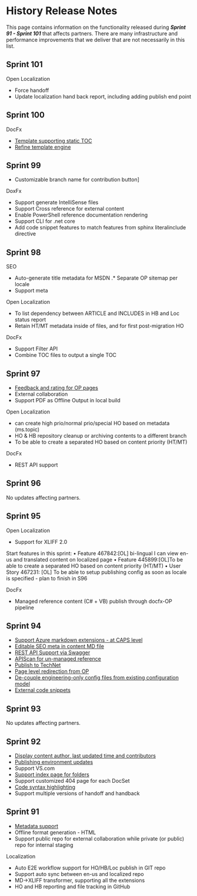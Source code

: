 # History Release Notes
This page contains information on the functionality released during ***Sprint 91 - Sprint 101*** that affects partners. There are many infrastructure and performance improvements that we deliver that are not necessarily in this list.

## Sprint 101
Open Localization
* Force handoff 
* Update localization hand back report, including adding publish end point 

## Sprint 100
DocFx
* [Template supporting static TOC](https://github.com/dotnet/docfx/issues/245) 
* [Refine template engine](https://github.com/dotnet/docfx/issues/244) 
 
## Sprint 99
* Customizable branch name for contribution button]

DoxFx
* Support generate IntelliSense files
* Support Cross reference for external content
* Enable PowerShell reference documentation rendering
* Support CLI for .net core
* Add code snippet features to match features from sphinx literalinclude directive

## Sprint 98
SEO
* Auto-generate title metadata for MSDN
.* Separate OP sitemap per locale
* Support meta <hreflang>

Open Localization
* To list dependency between ARTICLE and INCLUDES in HB and Loc status report
* Retain HT/MT metadata inside of files, and for first post-migration HO

DocFx
* Support Filter API
* Combine TOC files to output a single TOC

## Sprint 97
* [Feedback and rating for OP pages](../partnerdocs/publishedpages.md)
* External collaboration
* Support PDF as Offline Output in local build

Open Localization
* can create high prio/normal prio/special HO based on metadata (ms.topic) 
* HO & HB repository cleanup or archiving contents to a different branch 
* To be able to create a separated HO based on content priority (HT/MT)

DocFx
* REST API support 

## Sprint 96
No updates affecting partners.
## Sprint 95
Open Localization
* Support for XLIFF 2.0 
 
Start features in this sprint:
•	Feature 467842:[OL] bi-lingual I can view en-us and translated content on localized page
•	Feature 445899:[OL]To be able to create a separated HO based on content priority (HT/MT)
•	User Story 467231: [OL] To be able to setup publishing config as soon as locale is specified - plan to finish in S96

DocFx
* Managed reference content (C# + VB) publish through docfx-OP pipeline 

## Sprint 94
* [Support Azure markdown extensions - at CAPS level](../partnerdocs/GFM.md)
* [Editable SEO meta in content MD file](../partnerdocs/metadata.md)
* [REST API Support via Swagger](../partnerdocs/REST_API_Support.md)
* [APIScan for un-managed reference](../partnerdocs/APIScan.md)
* [Publish to TechNet](../partnerdocs/publishedpages.md) 
* [Page level redirection from OP](../partnerdocs/OPredirection.md) 
* [De-couple engineering-only config files from existing configuration model](../partnerdocs/local-build-and-preview.md)
* [External code snippets](../partnerdocs/codesnippets.md)

## Sprint 93
No updates affecting partners.

## Sprint 92
* [Display content author, last updated time and contributors](../partnerdocs/publishedpages.md)
* [Publishing environment updates](../partnerdocs/publish.md)
* Support VS.com
* [Support index page for folders](../partnerdocs/URL-management.md)
* Support customized 404 page for each DocSet
* [Code syntax highlighting](../partnerdocs/codesnippets.md)
* Support multiple versions of handoff and handback

## Sprint 91
* [Metadata support](../partnerdocs/metadata.md)
* Offline format generation - HTML
* Support public repo for external collaboration while private (or public) repo for internal staging

Localization
* Auto E2E workflow support for HO/HB/Loc publish in GIT repo
* Support auto sync between en-us and localized repo
* MD->XLIFF transformer, supporting all the extensions
* HO and HB reporting and file tracking in GitHub
